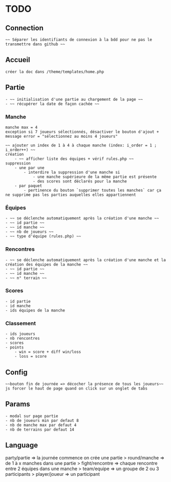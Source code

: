 # TODO
## Connection
    ~~ Séparer les identifiants de connexion à la bdd pour ne pas le transmettre dans github ~~

## Accueil
    créer la doc dans /theme/templates/home.php

## Partie
    - ~~ initialisation d'une partie au chargement de la page ~~
    - ~~ récupérer la date de façon cachée ~~

### Manche
    manche max = 4
    exception si 7 joueurs sélectionnés, désactiver le bouton d'ajout +  message error = "sélectionnez au moins 4 joueurs"

    ~~ ajouter un index de 1 à 4 à chaque manche (index: i_order = 1 ; i_order++) ~~
    création
        - ~~ afficher liste des équipes + vérif rules.php ~~
    suppression
        - une par une
            - interdire la suppression d'une manche si 
                - une manche supérieure de la même partie est présente
                - des scores sont déclarés pour la manche
        - par paquet
            - pertinence du bouton `supprimer toutes les manches` car ça ne supprime pas les parties auquelles elles appartiennent

### Équipes
    - ~~ se déclenche automatiquement après la création d'une manche ~~
    - ~~ id partie ~~
    - ~~ id manche ~~
    - ~~ nb de joueurs ~~
    - ~~ type d'équipe (rules.php) ~~

### Rencontres
    - ~~ se déclenche automatiquement après la création d'une manche et la création des équipes de la manche ~~
    - ~~ id partie ~~
    - ~~ id manche ~~
    - ~~ n° terrain ~~

### Scores
    - id partie
    - id manche
    - ids équipes de la manche

### Classement
    - ids joueurs
    - nb rencontres
    - scores
    - points
        - win = score + diff win/loss
        - loss = score

## Config
    ~~bouton fin de journée => décocher la présence de tous les joueurs~~
    js forcer le haut de page quand on click sur un onglet de tabs

## Params
    - modal sur page partie
    - nb de joueurs min par defaut 8
    - nb de manche max par defaut 4
    - nb de terrains par defaut 14

## Language
party/partie => la journée commence on crée une partie
    > round/manche => de 1 à x manches dans une partie
        > fight/rencontre => chaque rencontre entre 2 équipes dans une manche
            > team/equipe => un groupe de 2 ou 3 participants
                > player/joueur => un participant

